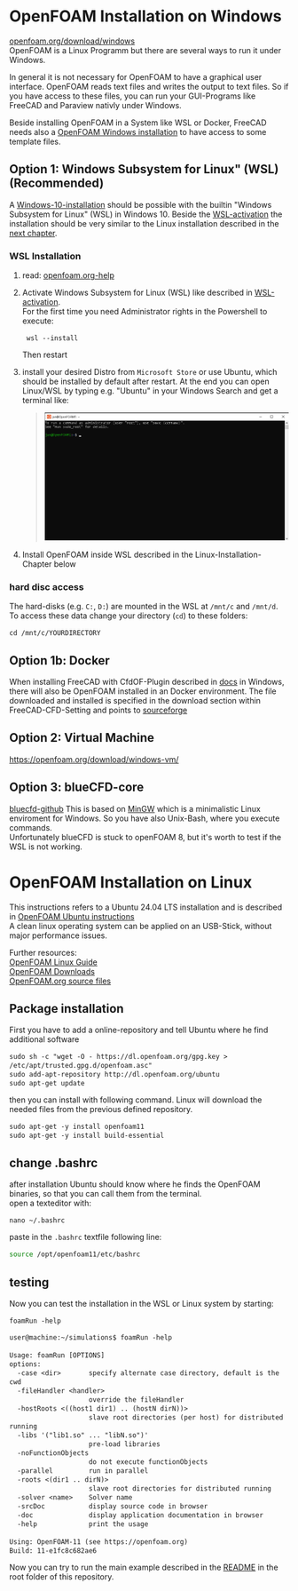 
OpenFOAM Installation on Windows
===============================================================================
[openfoam.org/download/windows](https://openfoam.org/download/windows/)  
OpenFOAM is a Linux Programm but there are several ways to run it under Windows.  

In general it is not necessary for OpenFOAM to have a graphical user interface. 
OpenFOAM reads text files and writes the output to text files. 
So if you have access to these files, you can run your GUI-Programs like FreeCAD and Paraview nativly under Windows. 

Beside installing OpenFOAM in a System like WSL or Docker, FreeCAD needs also a [OpenFOAM Windows installation](freecad-cfdof.md#install-cfdof-dependencies) to have access to some template files.  



Option 1: Windows Subsystem for Linux" (WSL) (Recommended)
---------------------------------------------------------------------
A [Windows-10-installation] should be possible with the builtin "Windows Subsystem for Linux" (WSL) in Windows 10. 
Beside the [WSL-activation] the installation should be very similar to the Linux installation described in the [next chapter](#openfoam-installation-on-linux).  


### WSL Installation
1. read: [openfoam.org-help](https://openfoam.org/download/windows-10/)

2. Activate Windows Subsystem for Linux (WSL) like described in [WSL-activation].  
   For the first time you need Administrator rights in the Powershell to execute:  
   
        wsl --install

   Then restart

3. install your desired Distro from `Microsoft Store` or 
   use Ubuntu, which should be installed by default after restart. 
   At the end you can open Linux/WSL by typing e.g. "Ubuntu" in your Windows Search and get a terminal like:  
   > ![](../resources/wsl-ubuntu.png)  

4. Install OpenFOAM inside WSL described in the Linux-Installation-Chapter below  

[Windows-10-installation]: https://openfoam.org/download/windows-10/  
[WSL-activation]: https://learn.microsoft.com/en-gb/windows/wsl/install  


### hard disc access
The hard-disks (e.g. `C:`, `D:`) are mounted in the WSL at `/mnt/c` and `/mnt/d`. 
To access these data change your directory (`cd`) to these folders:

    cd /mnt/c/YOURDIRECTORY


Option 1b: Docker
---------------------------------------------------------------------
When installing FreeCAD with CfdOF-Plugin described in [docs](freecad-cfdof.md) in Windows, there will also be OpenFOAM installed in an Docker environment. 
The file downloaded and installed is specified in the download section within FreeCAD-CFD-Setting and points to [sourceforge](https://sourceforge.net/projects/openfoam/files/v2006/OpenCFD-OpenFOAM4WindowsInstaller-v2006.exe/download) 


Option 2: Virtual Machine
---------------------------------------------------------------------
https://openfoam.org/download/windows-vm/


Option 3: blueCFD-core
---------------------------------------------------------------------
[bluecfd-github](http://bluecfd.github.io/Core/)
This is based on [MinGW](http://www.mingw.org/) which is a minimalistic Linux enviroment for Windows. So you have also Unix-Bash, where you execute commands.  
Unfortunately blueCFD is stuck to openFOAM 8, but it's worth to test if the WSL is not working.  



OpenFOAM Installation on Linux
===============================================================================

This instructions refers to a Ubuntu 24.04 LTS installation and is described in [OpenFOAM Ubuntu instructions](https://openfoam.org/download/)  
A clean linux operating system can be applied on an USB-Stick, without major performance issues.  

Further resources:  
[OpenFOAM Linux Guide](https://cfd.direct/openfoam/linux-guide/)  
[OpenFOAM Downloads](https://cfd.direct/openfoam/download/)  
[OpenFOAM.org source files](https://github.com/OpenFOAM/OpenFOAM-11)  


Package installation 
---------------------------------------------------------------------
First you have to add a online-repository and tell Ubuntu where he find additional software

    sudo sh -c "wget -O - https://dl.openfoam.org/gpg.key > /etc/apt/trusted.gpg.d/openfoam.asc"
    sudo add-apt-repository http://dl.openfoam.org/ubuntu
    sudo apt-get update

then you can install with following command. 
Linux will download the needed files from the previous defined repository. 

    sudo apt-get -y install openfoam11
    sudo apt-get -y install build-essential


change .bashrc
---------------------------------------------------------------------
after installation Ubuntu should know where he finds the OpenFOAM binaries, so that you can call them from the terminal.  
open a texteditor with: 

    nano ~/.bashrc


paste in the `.bashrc` textfile following line: 

~~~bash
source /opt/openfoam11/etc/bashrc
~~~


testing
---------------------------------------------------------------------
Now you can test the installation in the WSL or Linux system by starting: 

    foamRun -help

~~~
user@machine:~/simulations$ foamRun -help

Usage: foamRun [OPTIONS]
options:
  -case <dir>       specify alternate case directory, default is the cwd
  -fileHandler <handler>
                    override the fileHandler
  -hostRoots <((host1 dir1) .. (hostN dirN))>
                    slave root directories (per host) for distributed running
  -libs '("lib1.so" ... "libN.so")'
                    pre-load libraries
  -noFunctionObjects
                    do not execute functionObjects
  -parallel         run in parallel
  -roots <(dir1 .. dirN)>
                    slave root directories for distributed running
  -solver <name>    Solver name
  -srcDoc           display source code in browser
  -doc              display application documentation in browser
  -help             print the usage

Using: OpenFOAM-11 (see https://openfoam.org)
Build: 11-e1fc8c682ae6
~~~


Now you can try to run the main example described in the [README](../../README.md) in the root folder of this repository. 
